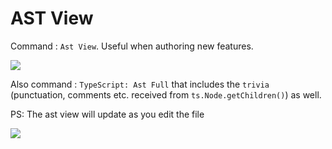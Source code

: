 # AST View

Command : `Ast View`. Useful when authoring new features.

![](https://raw.githubusercontent.com/alm-tools/alm-tools.github.io/master/screens/ast.png)

Also command : `TypeScript: Ast Full` that includes the `trivia` (punctuation, comments etc. received from `ts.Node.getChildren()`) as well.

PS: The ast view will update as you edit the file

![](https://raw.githubusercontent.com/alm-tools/alm-tools.github.io/master/screens/astLive.gif)
